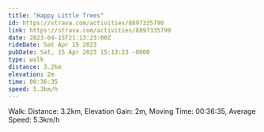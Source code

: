 ```yaml
---
title: "Happy Little Trees"
id: https://strava.com/activities/8897335790
link: https://strava.com/activities/8897335790
date: 2023-04-15T21:13:23:00Z
rideDate: Sat Apr 15 2023
pubDate: Sat, 15 Apr 2023 15:13:23 -0600
type: walk
distance: 3.2km
elevation: 2m
time: 00:36:35
speed: 5.3km/h
---
```

Walk: Distance: 3.2km, Elevation Gain: 2m, Moving Time: 00:36:35, Average Speed: 5.3km/h